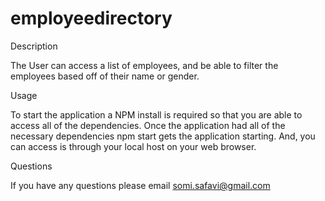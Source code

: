 # employeedirectory

Description

The User can access a list of employees, and be able to filter the employees based off of their name or gender. 

Usage

To start the application a NPM install is required so that you are able to access all of the dependencies. Once the application had all of the necessary dependencies npm start gets the application starting. And, you can access is through your local host on your web browser. 

Questions

If you have any questions please email somi.safavi@gmail.com
